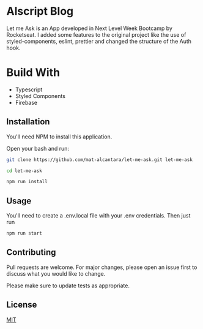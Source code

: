 # Alscript Blog

Let me Ask is an App developed in Next Level Week Bootcamp by Rocketseat. I added some features to the original project like the use of styled-components, eslint, prettier and changed the structure of the Auth hook.

# Build With

- Typescript
- Styled Components
- Firebase

## Installation

You'll need NPM to install this application.

Open your bash and run:

```bash
git clone https://github.com/mat-alcantara/let-me-ask.git let-me-ask
```

```bash
cd let-me-ask
```

```bash
npm run install
```

## Usage

You'll need to create a .env.local file with your .env credentials. Then just run

```bash
npm run start
```

## Contributing

Pull requests are welcome. For major changes, please open an issue first to discuss what you would like to change.

Please make sure to update tests as appropriate.

## License

[MIT](https://choosealicense.com/licenses/mit/)
